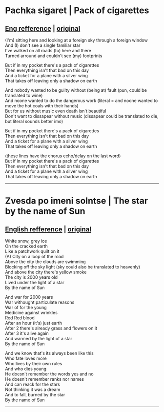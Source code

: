 # Pachka sigaret | Pack of cigarettes
## [Eng refference](https://youtu.be/OWDCuOKYckI) | [original](https://open.spotify.com/track/7nzMU6ive8Zpv6Puqid46W?si=nrj244fARhqNtIwIbhxuLQ\&utm_source=copy-link)
(I'm) sitting here and looking at a foreign sky through a foreign window  
And (I) don't see a single familiar star  
I've walked on all roads (to) here and there  
Turned arround and couldn't see (my) footprints  

But if in my pocket there's a pack of cigarettes  
Then everything isn't that bad on this day  
And a ticket for a plane with a silver wing  
That takes off leaving only a shadow on earth  

And nobody wanted to be guilty without (being at) fault (pun, could be translated to wine)  
And noone wanted to do the dangerous work (literal = and noone wanted to move the hot coals with their hands)  
But for us without music even death isn't beautiful  
Don't want to dissapear without music (dissapear could be translated to die, but literal sounds better imo)  

But if in my pocket there's a pack of cigarettes  
Then everything isn't that bad on this day  
And a ticket for a plane with a silver wing  
That takes off leaving only a shadow on earth  

(these lines have the chorus echo/delay on the last word)  
But if in my pocket there's a pack of cigarettes  
Then everything isn't that bad on this day  
And a ticket for a plane with a silver wing  
That takes off leaving only a shadow on earth  

***

# Zvesda po imeni solntse | The star by the name of Sun
## [English refference](https://youtu.be/aA-qT6TLHWY) | [original](https://open.spotify.com/track/4g87T7h8coshsA1zJjFFbG?si=VahPWwK9TnyZwNDobZ7tEA\&utm_source=copy-link)
White snow, grey ice  
On the cracked earth  
Like a patchwork quilt on it  
(A) City on a loop of the road  
Above the city the clouds are swimming  
Blocking off the sky light (sky could also be translated to heavenly)  
And above the city there's yellow smoke  
The city is 2000 years old  
Lived under the light of a star  
By the name of Sun  

And war for 2000 years  
War withought particulate reasons  
War of for the young  
Medicine against wrinkles  
Red Red blood  
After an hour (it's) just earth  
After 2 there's already grass and flowers on it  
After 3 it's alive again  
And warmed by the light of a star  
By the name of Sun  

And we know that's its always been like this  
Who fate loves more  
Who lives by their own rules  
And who dies young  
He doesn't remember the words yes and no  
He doesn't remember ranks nor names  
And can reack for the stars  
Not thinking it was a dream  
And to fall, burned by the star  
By the name of Sun  
***
